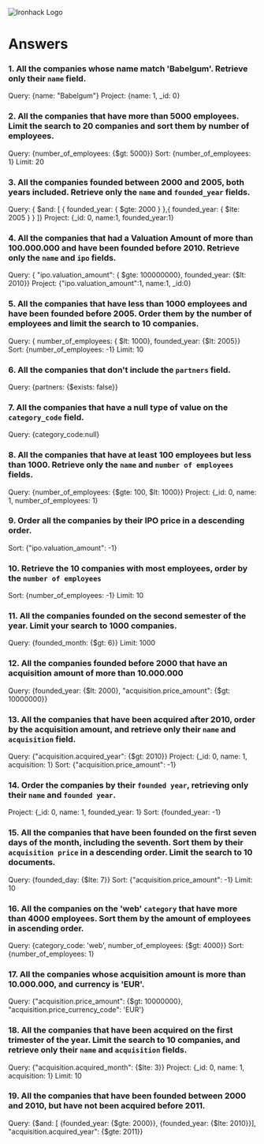 ![Ironhack Logo](https://i.imgur.com/1QgrNNw.png)

# Answers

### 1. All the companies whose name match 'Babelgum'. Retrieve only their `name` field.

Query: {name: "Babelgum"}
Project: {name: 1, _id: 0}

### 2. All the companies that have more than 5000 employees. Limit the search to 20 companies and sort them by **number of employees**.

Query: {number_of_employees: {$gt: 5000}}
Sort: {number_of_employees: 1}
Limit: 20

### 3. All the companies founded between 2000 and 2005, both years included. Retrieve only the `name` and `founded_year` fields.

Query: { $and: [ { founded_year: { $gte: 2000 } },{ founded_year: { $lte: 2005 } } ]}
Project: {_id: 0, name:1, founded_year:1}

### 4. All the companies that had a Valuation Amount of more than 100.000.000 and have been founded before 2010. Retrieve only the `name` and `ipo` fields.

Query: { "ipo.valuation_amount": { $gte: 100000000}, founded_year: {$lt: 2010}}
Project: {"ipo.valuation_amount":1, name:1, _id:0}

### 5. All the companies that have less than 1000 employees and have been founded before 2005. Order them by the number of employees and limit the search to 10 companies.

Query: { number_of_employees: { $lt: 1000}, founded_year: {$lt: 2005}}
Sort: {number_of_employees: -1}
Limit: 10

### 6. All the companies that don't include the `partners` field.

Query: {partners: {$exists: false}}

### 7. All the companies that have a null type of value on the `category_code` field.

Query: {category_code:null}

### 8. All the companies that have at least 100 employees but less than 1000. Retrieve only the `name` and `number of employees` fields.

Query: {number_of_employees: {$gte: 100, $lt: 1000}}
Project: {_id: 0, name: 1, number_of_employees: 1}

### 9. Order all the companies by their IPO price in a descending order.

Sort: {"ipo.valuation_amount": -1}

### 10. Retrieve the 10 companies with most employees, order by the `number of employees`

Sort: {number_of_employees: -1}
Limit: 10

### 11. All the companies founded on the second semester of the year. Limit your search to 1000 companies.

Query: {founded_month: {$gt: 6}}
Limit: 1000

### 12. All the companies founded before 2000 that have an acquisition amount of more than 10.000.000

Query: {founded_year: {$lt: 2000}, "acquisition.price_amount": {$gt: 10000000}}

### 13. All the companies that have been acquired after 2010, order by the acquisition amount, and retrieve only their `name` and `acquisition` field.

Query: {"acquisition.acquired_year": {$gt: 2010}}
Project: {_id: 0, name: 1, acquisition: 1} 
Sort: {"acquisition.price_amount": -1}

### 14. Order the companies by their `founded year`, retrieving only their `name` and `founded year`.

Project: {_id: 0, name: 1, founded_year: 1}
Sort: {founded_year: -1}

### 15. All the companies that have been founded on the first seven days of the month, including the seventh. Sort them by their `acquisition price` in a descending order. Limit the search to 10 documents.

Query: {founded_day: {$lte: 7}}
Sort: {"acquisition.price_amount": -1}
Limit: 10

### 16. All the companies on the 'web' `category` that have more than 4000 employees. Sort them by the amount of employees in ascending order.

Query: {category_code: 'web', number_of_employees: {$gt: 4000}}
Sort: {number_of_employees: 1}

### 17. All the companies whose acquisition amount is more than 10.000.000, and currency is 'EUR'.

Query: {"acquisition.price_amount": {$gt: 10000000}, "acquisition.price_currency_code": 'EUR'}

### 18. All the companies that have been acquired on the first trimester of the year. Limit the search to 10 companies, and retrieve only their `name` and `acquisition` fields.

Query: {"acquisition.acquired_month": {$lte: 3}}
Project: {_id: 0, name: 1, acquisition: 1}
Limit: 10

### 19. All the companies that have been founded between 2000 and 2010, but have not been acquired before 2011.

Query: {$and: [ {founded_year: {$gte: 2000}}, {founded_year: {$lte: 2010}}], "acquisition.acquired_year": {$gte: 2011}}
